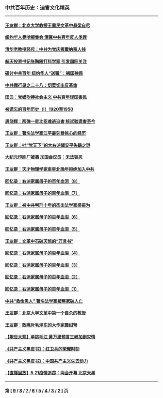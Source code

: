 ### 中共百年历史：迫害文化精英
---
#### [王友群：北京大学教授王重民文革中悬梁自尽](../../pages/nf1176111/n13084645.md?07270430) 
#### [纽约华人曼哈顿集会 清算中共百年反人类罪](../../pages/nf1176111/n13084157.md?07270430) 
#### [清华老教授怒斥：中共为党庆挥霍纳税人钱](../../pages/nf1176111/n13071430.md?07270430) 
#### [航天投资书记张陶殴打科学家 引发国际关注](../../pages/nf1176111/n13069132.md?07270430) 
#### [研讨中共百年 纽约华人“送匾”：祸国殃民](../../pages/nf1176111/n13057367.md?07270430) 
#### [中共罪行录之二十八：切菜切出反革命](../../pages/nf1176111/n13030600.md?07270430) 
#### [田云：党媒吹捧社会主义 中共百年误国害民](../../pages/nf1176111/n13006682.md?07270430) 
#### [被遗忘的百年历史（I）1920至1950](../../pages/nf1176111/n12986411.md?07270430) 
#### [周晓辉：两弹一星功臣难逃迫害 核试验遗害至今](../../pages/nf1176111/n12974997.md?07270430) 
#### [王友群：著名法学家江平最刻骨铭心的经历](../../pages/nf1176111/n12970787.md?07270430) 
#### [王友群：批“党天下”的大右派储安平失踪之谜](../../pages/nf1176111/n12954229.md?07270430) 
#### [大纪元印刷厂被袭 加国会议员：无法容忍](../../pages/nf1176111/n12883028.md?07270430) 
#### [王友群：天才物理学家束星北晚年拒绝加入中共](../../pages/nf1176111/n12792913.md?07270430) 
#### [回忆录：右派家属母子的百年血泪（8）](../../pages/nf1176111/n12706196.md?07270430) 
#### [回忆录：右派家属母子的百年血泪（7）](../../pages/nf1176111/n12706191.md?07270430) 
#### [王友群：被中共判刑十年的杰出法学家盛振为](../../pages/nf1176111/n12706141.md?07270430) 
#### [回忆录：右派家属母子的百年血泪（6）](../../pages/nf1176111/n12698863.md?07270430) 
#### [回忆录：右派家属母子的百年血泪（5）](../../pages/nf1176111/n12692515.md?07270430) 
#### [王友群：文革中石破天惊的“万言书”](../../pages/nf1176111/n12690994.md?07270430) 
#### [回忆录：右派家属母子的百年血泪（4）](../../pages/nf1176111/n12686410.md?07270430) 
#### [回忆录：右派家属母子的百年血泪（3）](../../pages/nf1176111/n12683820.md?07270430) 
#### [回忆录：右派家属母子的百年血泪（2）](../../pages/nf1176111/n12679738.md?07270430) 
#### [回忆录：右派家属母子的百年血泪（1）](../../pages/nf1176111/n12678112.md?07270430) 
#### [中共“救命恩人” 著名法学家被整家破人亡](../../pages/nf1176111/n12658168.md?07270430) 
#### [王友群：北京大学文革中第一个自杀的教授](../../pages/nf1176111/n12632697.md?07270430) 
#### [王友群：敢痛斥毛泽东的大作家聂绀弩](../../pages/nf1176111/n12384788.md?07270430) 
#### [【欺世大观】单挑毛江 黄万里预言三峡加剧灾情](../../pages/nf1176111/n12357101.md?07270430) 
#### [《共产主义黑皮书》：红卫兵的荣耀时刻](../../pages/nf1176111/n12190329.md?07270430) 
#### [《共产主义黑皮书》：中国共产主义失去动力](../../pages/nf1176111/n12168749.md?07270430) 
#### [【直播回放】5.21疫情追踪：两会开幕 北京天黑](../../pages/nf1176111/n12126358.md?07270430) 

---
#### 第 [ [9](./9.md?07270430) / [8](./8.md?07270430) / [7](./7.md?07270430) / [6](./6.md?07270430) / [5](./5.md?07270430) / [4](./4.md?07270430) / [3](./3.md?07270430) / [2](./2.md?07270430) ] 页
